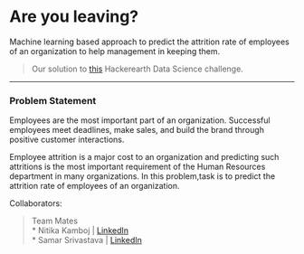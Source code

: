 # Are you leaving?
Machine learning based approach to predict the attrition rate of employees of an organization to help management in keeping them.

> Our solution to [this](https://www.hackerearth.com/challenges/competitive/hackerearth-machine-learning-challenge-predict-employee-attrition-rate/machine-learning/predict-the-employee-attrition-rate-in-organizations-1d700a97/) Hackerearth Data Science challenge.


---

### Problem Statement

Employees are the most important part of an organization. Successful employees meet deadlines, make sales, and build the brand through positive customer interactions.

Employee attrition is a major cost to an organization and predicting such attritions is the most important requirement of the Human Resources department in many organizations. In this problem,task is to predict the attrition rate of employees of an organization.

Collaborators:

> Team Mates<br>
        * Nitika Kamboj | [LinkedIn](https://linkedin.com/in/nitika-kamboj)
        <br>
        * Samar Srivastava | [LinkedIn](https://linkedin.com/in/samacker77l)

